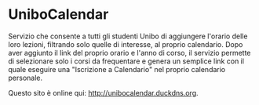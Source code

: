 # UniboCalendar
Servizio che consente a tutti gli studenti Unibo di aggiungere l'orario delle loro lezioni, filtrando solo quelle di interesse, al proprio calendario.
Dopo aver aggiunto il link del proprio orario e l'anno di corso, il servizio permette di selezionare solo i corsi da frequentare e genera un semplice link con il quale eseguire una "Iscrizione a Calendario" nel proprio calendario personale.

Questo sito è online qui: http://unibocalendar.duckdns.org.
